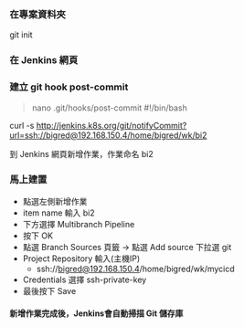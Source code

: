 ### 在專案資料夾
  git init
### 在 Jenkins 網頁

### 建立 git hook post-commit
> nano .git/hooks/post-commit
  #!/bin/bash
  
  curl -s http://jenkins.k8s.org/git/notifyCommit?url=ssh://bigred@192.168.150.4/home/bigred/wk/bi2

到 Jenkins 網頁新增作業，作業命名 bi2
### 馬上建置
* 點選左側新增作業
* item name 輸入 bi2
* 下方選擇 Multibranch Pipeline
* 按下 OK
* 點選 Branch Sources 頁籤 -> 點選 Add source 下拉選 git
* Project Repository 輸入(主機IP)
  * ssh://bigred@192.168.150.4/home/bigred/wk/mycicd
* Credentials 選擇 ssh-private-key
* 最後按下 Save
#### 新增作業完成後，Jenkins會自動掃描 Git 儲存庫

